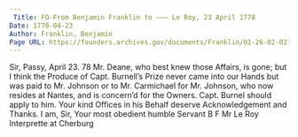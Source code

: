 ```yaml
---
 Title: FO-From Benjamin Franklin to ——— Le Roy, 23 April 1778
Date: 1778-04-23
Author: Franklin, Benjamin
Page URL: https://founders.archives.gov/documents/Franklin/01-26-02-0277
---
```


Sir,
Passy, April 23. 78
Mr. Deane, who best knew those Affairs, is gone; but I think the Produce of Capt. Burnell’s Prize never came into our Hands but was paid to Mr. Johnson or to Mr. Carmichael for Mr. Johnson, who now resides at Nantes, and is concern’d for the Owners. Capt. Burnel should apply to him. Your kind Offices in his Behalf deserve Acknowledgement and Thanks. I am, Sir, Your most obedient humble Servant
B F
Mr Le Roy Interprette at Cherburg

